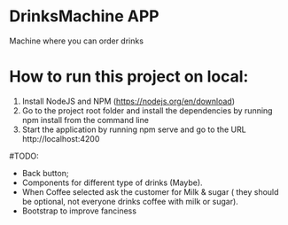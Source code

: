 # DrinksMachine APP
 Machine where you can order drinks

# How to run this project on local:
1. Install NodeJS and NPM (https://nodejs.org/en/download)
2. Go to the project root folder and install the dependencies by running npm install from the command line
3. Start the application by running npm serve and go to the URL http://localhost:4200

#TODO:
* Back button;
* Components for different type of drinks (Maybe).
* When Coffee selected ask the customer for Milk & sugar ( they should be optional, not everyone drinks coffee with milk or sugar).
* Bootstrap to improve fanciness 
